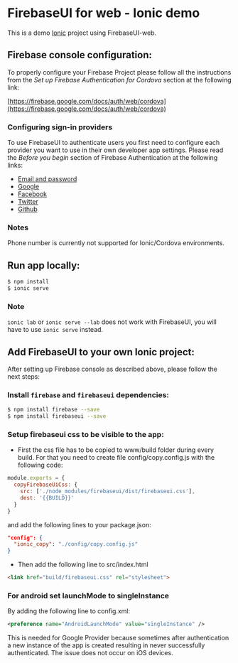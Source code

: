 # FirebaseUI for web - Ionic demo

This is a demo [Ionic](http://ionicframework.com/docs/) project using FirebaseUI-web.

## Firebase console configuration:

To properly configure your Firebase Project please follow all the
instructions from the *Set up Firebase Authentication for Cordova* section
at the following link:

[https://firebase.google.com/docs/auth/web/cordova](https://firebase.google.com/docs/auth/web/cordova)

### Configuring sign-in providers

To use FirebaseUI to authenticate users you first need to configure each
provider you want to use in their own developer app settings. Please read the
*Before you begin* section of Firebase Authentication at the following links:

- [Email and password](https://firebase.google.com/docs/auth/web/password-auth#before_you_begin)
- [Google](https://firebase.google.com/docs/auth/web/google-signin#before_you_begin)
- [Facebook](https://firebase.google.com/docs/auth/web/facebook-login#before_you_begin)
- [Twitter](https://firebase.google.com/docs/auth/web/twitter-login#before_you_begin)
- [Github](https://firebase.google.com/docs/auth/web/github-auth#before_you_begin)

### Notes
Phone number is currently not supported for Ionic/Cordova environments.

## Run app locally:

```bash
$ npm install
$ ionic serve
```

### Note
`ionic lab` or `ionic serve --lab` does not work with FirebaseUI, you will
have to use `ionic serve` instead.

## Add FirebaseUI to your own Ionic project:

After setting up Firebase console as described above, please follow the next steps:

### Install `firebase` and `firebaseui` dependencies:

```bash
$ npm install firebase --save
$ npm install firebaseui --save
```

### Setup firebaseui css to be visible to the app:

- First the css file has to be copied to www/build folder during every build. 
For that you need to create file config/copy.config.js with the following code:

```javascript
module.exports = {
  copyFirebaseUiCss: {
    src: ['./node_modules/firebaseui/dist/firebaseui.css'],
    dest: '{{BUILD}}'
  }
}
```

and add the following lines to your package.json:

```json
"config": {
  "ionic_copy": "./config/copy.config.js"
}
```

- Then add the following line to src/index.html

```HTML
<link href="build/firebaseui.css" rel="stylesheet">
```

### For android set launchMode to singleInstance

By adding the following line to config.xml:

```XML
<preference name="AndroidLaunchMode" value="singleInstance" />
```

This is needed for Google Provider because sometimes after authentication 
a new instance of the app is created resulting in never successfully
authenticated. The issue does not occur on iOS devices.